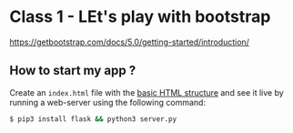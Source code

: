 # Class 1 - LEt's play with bootstrap

https://getbootstrap.com/docs/5.0/getting-started/introduction/




## How to start my app ?

Create an `index.html` file with the [basic HTML structure](http://content.breatheco.de/lesson/what-is-html-learn-html#page-structure) and see it live by running a web-server using the following command:

```sh
$ pip3 install flask && python3 server.py
```




